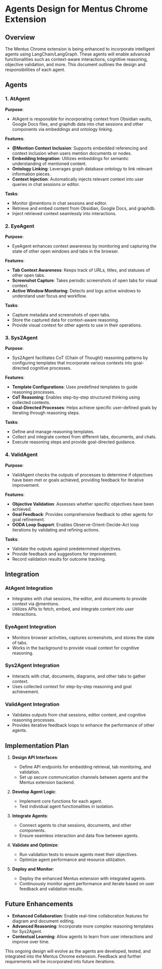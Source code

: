 # Agents Design for Mentus Chrome Extension

## Overview

The Mentus Chrome extension is being enhanced to incorporate intelligent agents using LangChain/LangGraph. These agents will enable advanced functionalities such as context-aware interactions, cognitive reasoning, objective validation, and more. This document outlines the design and responsibilities of each agent.

## Agents

### 1. AtAgent

**Purpose**: 
- AtAgent is responsible for incorporating context from Obsidian vaults, Google Docs files, and graphdb data into chat sessions and other components via embeddings and ontology linking.

**Features**:
- **@Mention Context Inclusion**: Supports embedded referencing and context inclusion when users mention documents or nodes.
- **Embedding Integration**: Utilizes embeddings for semantic understanding of mentioned content.
- **Ontology Linking**: Leverages graph database ontology to link relevant information pieces.
- **Context Injection**: Automatically injects relevant context into user queries in chat sessions or editor.

**Tasks**:
- Monitor @mentions in chat sessions and editor.
- Retrieve and embed content from Obsidian, Google Docs, and graphdb.
- Inject retrieved context seamlessly into interactions.

### 2. EyeAgent

**Purpose**:
- EyeAgent enhances context awareness by monitoring and capturing the state of other open windows and tabs in the browser.

**Features**:
- **Tab Context Awareness**: Keeps track of URLs, titles, and statuses of other open tabs.
- **Screenshot Capture**: Takes periodic screenshots of open tabs for visual context.
- **Active Window Monitoring**: Detects and logs active windows to understand user focus and workflow.

**Tasks**:
- Capture metadata and screenshots of open tabs.
- Store the captured data for context-aware reasoning.
- Provide visual context for other agents to use in their operations.

### 3. Sys2Agent

**Purpose**:
- Sys2Agent facilitates CoT (Chain of Thought) reasoning patterns by configuring templates that incorporate various contexts into goal-directed cognitive processes.

**Features**:
- **Template Configurations**: Uses predefined templates to guide reasoning processes.
- **CoT Reasoning**: Enables step-by-step structured thinking using collected contexts.
- **Goal-Directed Processes**: Helps achieve specific user-defined goals by iterating through reasoning steps.

**Tasks**:
- Define and manage reasoning templates.
- Collect and integrate context from different tabs, documents, and chats.
- Execute reasoning steps and provide goal-directed guidance.

### 4. ValidAgent

**Purpose**:
- ValidAgent checks the outputs of processes to determine if objectives have been met or goals achieved, providing feedback for iterative improvement.

**Features**:
- **Objective Validation**: Assesses whether specific objectives have been achieved.
- **Goal Feedback**: Provides comprehensive feedback to other agents for goal refinement.
- **OODA Loop Support**: Enables Observe-Orient-Decide-Act loop iterations by validating and refining actions.

**Tasks**:
- Validate the outputs against predetermined objectives.
- Provide feedback and suggestions for improvement.
- Record validation results for outcome tracking.

## Integration

### AtAgent Integration
- Integrates with chat sessions, the editor, and documents to provide context via @mentions.
- Utilizes APIs to fetch, embed, and integrate content into user interactions.

### EyeAgent Integration
- Monitors browser activities, captures screenshots, and stores the state of tabs.
- Works in the background to provide visual context for cognitive reasoning.

### Sys2Agent Integration
- Interacts with chat, documents, diagrams, and other tabs to gather context.
- Uses collected context for step-by-step reasoning and goal achievement.

### ValidAgent Integration
- Validates outputs from chat sessions, editor content, and cognitive reasoning processes.
- Provides iterative feedback loops to enhance the performance of other agents.

## Implementation Plan

1. **Design API Interfaces**:
   - Define API endpoints for embedding retrieval, tab monitoring, and validation.
   - Set up secure communication channels between agents and the Mentus extension backend.

2. **Develop Agent Logic**:
   - Implement core functions for each agent.
   - Test individual agent functionalities in isolation.

3. **Integrate Agents**:
   - Connect agents to chat sessions, documents, and other components.
   - Ensure seamless interaction and data flow between agents.

4. **Validate and Optimize**:
   - Run validation tests to ensure agents meet their objectives.
   - Optimize agent performance and resource utilization.

5. **Deploy and Monitor**:
   - Deploy the enhanced Mentus extension with integrated agents.
   - Continuously monitor agent performance and iterate based on user feedback and validation results.

## Future Enhancements

- **Enhanced Collaboration**: Enable real-time collaboration features for diagram and document editing.
- **Advanced Reasoning**: Incorporate more complex reasoning templates for Sys2Agent.
- **Contextual Learning**: Allow agents to learn from user interactions and improve over time.

This ongoing design will evolve as the agents are developed, tested, and integrated into the Mentus Chrome extension. Feedback and further requirements will be incorporated into future iterations.